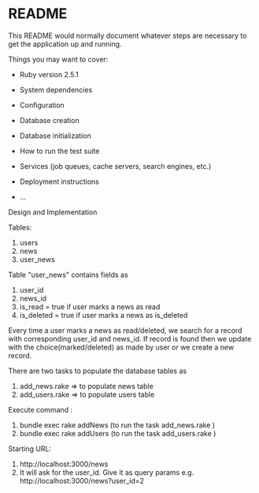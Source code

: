 # README

This README would normally document whatever steps are necessary to get the
application up and running.

Things you may want to cover:

* Ruby version 2.5.1

* System dependencies

* Configuration

* Database creation

* Database initialization

* How to run the test suite

* Services (job queues, cache servers, search engines, etc.)

* Deployment instructions

* ...


Design and Implementation

Tables: 
1. users
2. news
3. user_news

Table "user_news" contains fields as 
1. user_id
2. news_id
3. is_read = true if user marks a news as read 
4. is_deleted = true if user marks a news as is_deleted

Every time a user marks a news as read/deleted, we search for a record with corresponding user_id and news_id.
If record is found then we update with the choice(marked/deleted) as made by user or we create a new record.

There are two tasks to populate the database tables as 
1. add_news.rake  => to populate news table
2. add_users.rake  => to populate users table

Execute command : 
1. bundle exec rake addNews     (to run the task add_news.rake )
2. bundle exec rake addUsers     (to run the task add_users.rake )

Starting URL:
1. http://localhost:3000/news
2. It will ask for the user_id. Give it as query params e.g. 
http://localhost:3000/news?user_id=2

